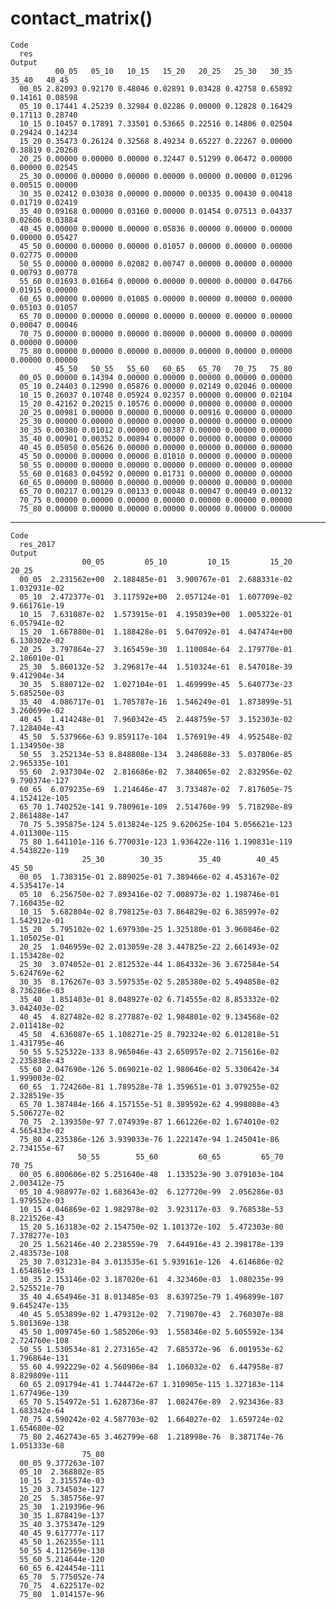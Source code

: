 # contact_matrix()

    Code
      res
    Output
              00_05   05_10   10_15   15_20   20_25   25_30   30_35   35_40   40_45
      00_05 2.82093 0.92170 0.48046 0.02891 0.03428 0.42758 0.65892 0.14161 0.08598
      05_10 0.17441 4.25239 0.32984 0.02286 0.00000 0.12828 0.16429 0.17113 0.28740
      10_15 0.10457 0.17891 7.33501 0.53665 0.22516 0.14806 0.02504 0.29424 0.14234
      15_20 0.35473 0.26124 0.32568 8.49234 0.65227 0.22267 0.00000 0.38819 0.20268
      20_25 0.00000 0.00000 0.00000 0.32447 0.51299 0.06472 0.00000 0.00000 0.02545
      25_30 0.00000 0.00000 0.00000 0.00000 0.00000 0.00000 0.01296 0.00515 0.00000
      30_35 0.02412 0.03038 0.00000 0.00000 0.00335 0.00430 0.00418 0.01719 0.02419
      35_40 0.09168 0.00000 0.03160 0.00000 0.01454 0.07513 0.04337 0.02606 0.03884
      40_45 0.00000 0.00000 0.00000 0.05836 0.00000 0.00000 0.00000 0.00000 0.05427
      45_50 0.00000 0.00000 0.00000 0.01057 0.00000 0.00000 0.00000 0.02775 0.00000
      50_55 0.00000 0.00000 0.02082 0.00747 0.00000 0.00000 0.00000 0.00793 0.00778
      55_60 0.01693 0.01664 0.00000 0.00000 0.00000 0.00000 0.04766 0.01915 0.00000
      60_65 0.00000 0.00000 0.01085 0.00000 0.00000 0.00000 0.00000 0.05103 0.01057
      65_70 0.00000 0.00000 0.00000 0.00000 0.00000 0.00000 0.00000 0.00047 0.00046
      70_75 0.00000 0.00000 0.00000 0.00000 0.00000 0.00000 0.00000 0.00000 0.00000
      75_80 0.00000 0.00000 0.00000 0.00000 0.00000 0.00000 0.00000 0.00000 0.00000
              45_50   50_55   55_60   60_65   65_70   70_75   75_80
      00_05 0.00000 0.14394 0.00000 0.00000 0.00000 0.00000 0.00000
      05_10 0.24403 0.12990 0.05876 0.00000 0.02149 0.02046 0.00000
      10_15 0.26037 0.10748 0.05924 0.02357 0.00000 0.00000 0.02104
      15_20 0.42162 0.20215 0.10576 0.00000 0.00000 0.00000 0.00000
      20_25 0.00981 0.00000 0.00000 0.00000 0.00916 0.00000 0.00000
      25_30 0.00000 0.00000 0.00000 0.00000 0.00000 0.00000 0.00000
      30_35 0.00380 0.01012 0.00000 0.00387 0.00000 0.00000 0.00000
      35_40 0.00901 0.00352 0.00894 0.00000 0.00000 0.00000 0.00000
      40_45 0.05050 0.05626 0.00000 0.00000 0.00000 0.00000 0.00000
      45_50 0.00000 0.00000 0.00000 0.01010 0.00000 0.00000 0.00000
      50_55 0.00000 0.00000 0.00000 0.00000 0.00000 0.00000 0.00000
      55_60 0.01683 0.04592 0.00000 0.01731 0.00000 0.00000 0.00000
      60_65 0.00000 0.00000 0.00000 0.00000 0.00000 0.00000 0.00000
      65_70 0.00217 0.00129 0.00133 0.00048 0.00047 0.00049 0.00132
      70_75 0.00000 0.00000 0.00000 0.00000 0.00000 0.00000 0.00000
      75_80 0.00000 0.00000 0.00000 0.00000 0.00000 0.00000 0.00000

---

    Code
      res_2017
    Output
                    00_05         05_10         10_15         15_20         20_25
      00_05  2.231562e+00  2.188485e-01  3.900767e-01  2.688331e-02  1.032931e-02
      05_10  2.472377e-01  3.117592e+00  2.057124e-01  1.607709e-02  9.661761e-19
      10_15  7.631087e-02  1.573915e-01  4.195039e+00  1.005322e-01  6.057941e-02
      15_20  1.667880e-01  1.188428e-01  5.047092e-01  4.047474e+00  6.130302e-02
      20_25  3.797864e-27  3.165459e-30  1.110084e-64  2.179770e-01  2.186010e-01
      25_30  5.860132e-52  3.296817e-44  1.510324e-61  8.547018e-39  9.412904e-34
      30_35  5.880712e-02  1.027104e-01  1.469999e-45  5.640773e-23  5.685250e-03
      35_40  4.086717e-01  1.705787e-16  1.546249e-01  1.873899e-51  3.260699e-02
      40_45  1.414248e-01  7.960342e-45  2.448759e-57  3.152303e-02  7.128404e-43
      45_50  5.537966e-63 9.859117e-104  1.576919e-49  4.952548e-02  1.134950e-38
      50_55  3.252134e-53 8.848808e-134  3.248688e-33  5.037806e-85 2.965335e-101
      55_60  2.937304e-02  2.816686e-02  7.384065e-02  2.832956e-02 9.790374e-127
      60_65  6.079235e-69  1.214646e-47  3.733487e-02  7.817605e-75 4.152412e-105
      65_70 1.740252e-141 9.780961e-109  2.514760e-99  5.718298e-89 2.861488e-147
      70_75 5.395875e-124 5.013824e-125 9.620625e-104 5.056621e-123 4.011300e-115
      75_80 1.641101e-116 6.770031e-123 1.936422e-116 1.190831e-119 4.543822e-119
                    25_30        30_35        35_40        40_45        45_50
      00_05  1.738315e-01 2.889025e-01 7.389466e-02 4.453167e-02 4.535417e-14
      05_10  6.256750e-02 7.893416e-02 7.008973e-02 1.198746e-01 7.160435e-02
      10_15  5.682804e-02 8.798125e-03 7.864829e-02 6.385997e-02 1.542912e-01
      15_20  5.795102e-02 1.697930e-25 1.325180e-01 3.960846e-02 1.105025e-01
      20_25  1.046959e-02 2.013059e-28 3.447825e-22 2.661493e-02 1.153428e-02
      25_30  3.074052e-01 2.812532e-44 1.864332e-36 3.672584e-54 5.624769e-62
      30_35  8.176267e-03 3.597535e-02 5.285380e-02 5.494858e-02 8.736286e-03
      35_40  1.851403e-01 8.048927e-02 6.714555e-02 8.853332e-02 3.042403e-02
      40_45  4.827482e-02 8.277887e-02 1.984801e-02 9.134568e-02 2.011418e-02
      45_50  4.636087e-65 1.108271e-25 8.792324e-02 6.012818e-51 1.431795e-46
      50_55 5.525322e-133 8.965046e-43 2.650957e-02 2.715616e-02 2.235838e-43
      55_60 2.047690e-126 5.069021e-02 1.980646e-02 5.330642e-34 1.999003e-02
      60_65  1.724260e-81 1.789528e-78 1.359651e-01 3.079255e-02 2.328519e-35
      65_70 1.387484e-166 4.157155e-51 8.389592e-62 4.998088e-43 5.506727e-02
      70_75  2.139350e-97 7.074939e-87 1.661226e-02 1.674010e-02 4.565433e-02
      75_80 4.235386e-126 3.939033e-76 1.222147e-94 1.245041e-86 2.734155e-67
                   50_55        55_60         60_65         65_70         70_75
      00_05 6.800606e-02 5.251640e-48  1.133523e-90 3.079103e-104  2.003412e-75
      05_10 4.988977e-02 1.683643e-02  6.127720e-99  2.056286e-03  1.979552e-03
      10_15 4.046869e-02 1.982978e-02  3.923117e-03  9.768538e-53  8.221526e-43
      15_20 5.163183e-02 2.154750e-02 1.101372e-102  5.472303e-80 7.378277e-103
      20_25 1.562146e-40 2.238559e-79  7.644916e-43 2.398178e-139 2.483573e-108
      25_30 7.031231e-84 3.013535e-61 5.939161e-126  4.614686e-02  1.654861e-93
      30_35 2.153146e-02 3.187020e-61  4.323460e-03  1.080235e-99  2.525521e-70
      35_40 4.654946e-31 8.013485e-03  8.639725e-79 1.496899e-107 9.645247e-135
      40_45 5.053899e-02 1.479312e-02  7.719070e-43  2.760307e-88 5.801369e-138
      45_50 1.009745e-60 1.585206e-93  1.558346e-02 5.605592e-134 2.724760e-108
      50_55 1.530534e-81 2.273165e-42  7.685372e-96  6.001953e-62 1.796864e-131
      55_60 4.992229e-02 4.560906e-84  1.106032e-02  6.447958e-87 8.829809e-111
      60_65 2.091794e-41 1.744472e-67 1.310905e-115 1.327183e-114 1.677496e-139
      65_70 5.154972e-51 1.628736e-87  1.082476e-89  2.923436e-83  1.683342e-64
      70_75 4.590242e-02 4.587703e-02  1.664027e-02  1.659724e-02  1.654680e-02
      75_80 2.462743e-65 3.462799e-68  1.218998e-76  8.387174e-76  1.051333e-68
                    75_80
      00_05 9.377263e-107
      05_10  2.368802e-85
      10_15  2.315574e-03
      15_20 3.734503e-127
      20_25  5.385756e-97
      25_30  1.219396e-96
      30_35 1.878419e-137
      35_40 3.375347e-129
      40_45 9.617777e-117
      45_50 1.262355e-111
      50_55 4.112569e-130
      55_60 5.214644e-120
      60_65 6.424454e-111
      65_70  5.775052e-74
      70_75  4.622517e-02
      75_80  1.014157e-96

